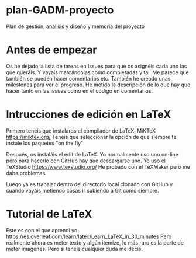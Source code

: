 # plan-GADM-proyecto
Plan de gestión, análisis y diseño y memoria del proyecto

# Antes de empezar
Os he dejado la lista de tareas en Issues para que os asignéis cada uno las que queráis. Y vayais marcándolas como completadas y tal. Me parece que también se pueden hacer comentarios etc.
También he creado unas milestones para ver el progreso.
He metido la descripción de lo que hay que hacer tanto en las issues como en el código en comentarios.

# Intrucciones de edición en LaTeX
Primero tenéis que instalaros el compilador de LaTeX: MiKTeX https://miktex.org/
Tenéis que seleccionar la opción de que siempre te instale los paquetes "on the fly"

Después, os instaláis el edit de LaTeX. Yo normalmente uso uno on-line pero para hacerlo con GitHub hay que descargarse uno. Yo uso el TeXStudio https://www.texstudio.org/
He probado con el TeXMaker pero me daba problemas.

Luego ya es trabajar dentro del directorio local clonado con GitHub y cuando vayáis metiendo cosas ir subiendo a Git como siempre.

# Tutorial de LaTeX
Este es con el que aprendí yo https://es.overleaf.com/learn/latex/Learn_LaTeX_in_30_minutes
Pero realmente ahora es meter texto y algún itemize, lo más raro es la parte de meter imágenes. Pero si tenéis cualquier duda me decís.

